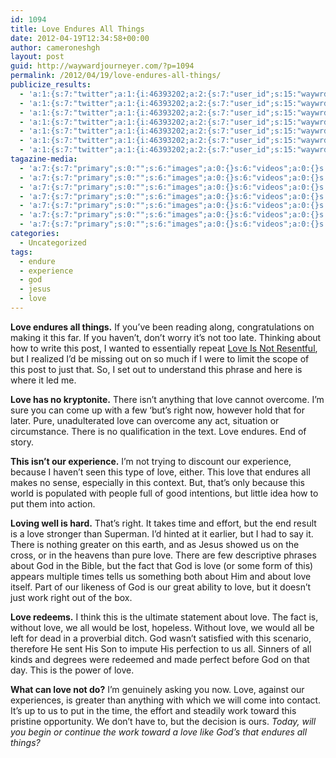 ```yaml
---
id: 1094
title: Love Endures All Things
date: 2012-04-19T12:34:58+00:00
author: cameroneshgh
layout: post
guid: http://waywardjourneyer.com/?p=1094
permalink: /2012/04/19/love-endures-all-things/
publicize_results:
  - 'a:1:{s:7:"twitter";a:1:{i:46393202;a:2:{s:7:"user_id";s:15:"waywrdjourneyer";s:7:"post_id";s:18:"193014841865285632";}}}'
  - 'a:1:{s:7:"twitter";a:1:{i:46393202;a:2:{s:7:"user_id";s:15:"waywrdjourneyer";s:7:"post_id";s:18:"193014841865285632";}}}'
  - 'a:1:{s:7:"twitter";a:1:{i:46393202;a:2:{s:7:"user_id";s:15:"waywrdjourneyer";s:7:"post_id";s:18:"193014841865285632";}}}'
  - 'a:1:{s:7:"twitter";a:1:{i:46393202;a:2:{s:7:"user_id";s:15:"waywrdjourneyer";s:7:"post_id";s:18:"193014841865285632";}}}'
  - 'a:1:{s:7:"twitter";a:1:{i:46393202;a:2:{s:7:"user_id";s:15:"waywrdjourneyer";s:7:"post_id";s:18:"193014841865285632";}}}'
  - 'a:1:{s:7:"twitter";a:1:{i:46393202;a:2:{s:7:"user_id";s:15:"waywrdjourneyer";s:7:"post_id";s:18:"193014841865285632";}}}'
  - 'a:1:{s:7:"twitter";a:1:{i:46393202;a:2:{s:7:"user_id";s:15:"waywrdjourneyer";s:7:"post_id";s:18:"193014841865285632";}}}'
tagazine-media:
  - 'a:7:{s:7:"primary";s:0:"";s:6:"images";a:0:{}s:6:"videos";a:0:{}s:11:"image_count";s:1:"0";s:6:"author";s:8:"19879429";s:7:"blog_id";s:8:"19280981";s:9:"mod_stamp";s:19:"2012-04-19 16:34:58";}'
  - 'a:7:{s:7:"primary";s:0:"";s:6:"images";a:0:{}s:6:"videos";a:0:{}s:11:"image_count";s:1:"0";s:6:"author";s:8:"19879429";s:7:"blog_id";s:8:"19280981";s:9:"mod_stamp";s:19:"2012-04-19 16:34:58";}'
  - 'a:7:{s:7:"primary";s:0:"";s:6:"images";a:0:{}s:6:"videos";a:0:{}s:11:"image_count";s:1:"0";s:6:"author";s:8:"19879429";s:7:"blog_id";s:8:"19280981";s:9:"mod_stamp";s:19:"2012-04-19 16:34:58";}'
  - 'a:7:{s:7:"primary";s:0:"";s:6:"images";a:0:{}s:6:"videos";a:0:{}s:11:"image_count";s:1:"0";s:6:"author";s:8:"19879429";s:7:"blog_id";s:8:"19280981";s:9:"mod_stamp";s:19:"2012-04-19 16:34:58";}'
  - 'a:7:{s:7:"primary";s:0:"";s:6:"images";a:0:{}s:6:"videos";a:0:{}s:11:"image_count";s:1:"0";s:6:"author";s:8:"19879429";s:7:"blog_id";s:8:"19280981";s:9:"mod_stamp";s:19:"2012-04-19 16:34:58";}'
  - 'a:7:{s:7:"primary";s:0:"";s:6:"images";a:0:{}s:6:"videos";a:0:{}s:11:"image_count";s:1:"0";s:6:"author";s:8:"19879429";s:7:"blog_id";s:8:"19280981";s:9:"mod_stamp";s:19:"2012-04-19 16:34:58";}'
  - 'a:7:{s:7:"primary";s:0:"";s:6:"images";a:0:{}s:6:"videos";a:0:{}s:11:"image_count";s:1:"0";s:6:"author";s:8:"19879429";s:7:"blog_id";s:8:"19280981";s:9:"mod_stamp";s:19:"2012-04-19 16:34:58";}'
categories:
  - Uncategorized
tags:
  - endure
  - experience
  - god
  - jesus
  - love
---
```

**Love endures all things.** If you&#8217;ve been reading along, congratulations on making it this far. If you haven&#8217;t, don&#8217;t worry it&#8217;s not too late. Thinking about how to write this post, I wanted to essentially repeat [Love Is Not Resentful](http://waywardjourneyer.com/2012/03/08/love-is-not-resentful/ "Love Is Not Resentful"), but I realized I&#8217;d be missing out on so much if I were to limit the scope of this post to just that. So, I set out to understand this phrase and here is where it led me.

**Love has no kryptonite.** There isn&#8217;t anything that love cannot overcome. I&#8217;m sure you can come up with a few &#8216;but&#8217;s right now, however hold that for later. Pure, unadulterated love can overcome any act, situation or circumstance. There is no qualification in the text. Love endures. End of story.

**This isn&#8217;t our experience.** I&#8217;m not trying to discount our experience, because I haven&#8217;t seen this type of love, either. This love that endures all makes no sense, especially in this context. But, that&#8217;s only because this world is populated with people full of good intentions, but little idea how to put them into action.

**Loving well is hard.** That&#8217;s right. It takes time and effort, but the end result is a love stronger than Superman. I&#8217;d hinted at it earlier, but I had to say it. There is nothing greater on this earth, and as Jesus showed us on the cross, or in the heavens than pure love. There are few descriptive phrases about God in the Bible, but the fact that God is love (or some form of this) appears multiple times tells us something both about Him and about love itself. Part of our likeness of God is our great ability to love, but it doesn&#8217;t just work right out of the box.

**Love redeems.** I think this is the ultimate statement about love. The fact is, without love, we all would be lost, hopeless. Without love, we would all be left for dead in a proverbial ditch. God wasn&#8217;t satisfied with this scenario, therefore He sent His Son to impute His perfection to us all. Sinners of all kinds and degrees were redeemed and made perfect before God on that day. This is the power of love.

**What can love not do?** I&#8217;m genuinely asking you now. Love, against our experiences, is greater than anything with which we will come into contact. It&#8217;s up to us to put in the time, the effort and steadily work toward this pristine opportunity. We don&#8217;t have to, but the decision is ours. _Today, will you begin or continue the work toward a love like God&#8217;s that endures all things?_